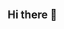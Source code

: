 ## Hi there 👋

<!--
**Grace7Mash/Grace7Mash** is a ✨ _special_ ✨ repository because its `README.md` (this file) appears on your GitHub profile.

Here are some ideas to get you started:

- 🌱 I’m currently learning Python

- 👯 I’m looking to collaborate on a neuroscience project

- ⚡ Fun fact: I am a medical doctor, passionate about learning programming language. 
-->

